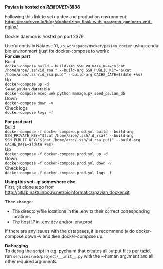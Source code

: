 **Pavian is hosted on ***REMOVED***:3838**

Following this link to set up dev and production environment:  
https://testdriven.io/blog/dockerizing-flask-with-postgres-gunicorn-and-nginx/

Docker daemon is hosted on port 2376

Useful cmds in Naktest-01, `/5_workspace/docker/pavian_docker` using conda bio environment (just for docker-compose to work):  
**For dev part**  
Build  
`docker-compose build --build-arg SSH_PRIVATE_KEY="$(cat /home/aroe/.ssh/id_rsa)" --build-arg SSH_PUBLIC_KEY="$(cat /home/aroe/.ssh/id_rsa.pub)" --build-arg CACHE_DATE=$(date +%s)`  
Up  
`docker-compose up -d`  
Seed pavian datatable  
`docker-compose exec web python manage.py seed_pavian_db`  
Down  
`docker-compose down -v`  
Check logs  
`docker-compose logs -f`


**For prod part**  
 Build  
 `docker-compose -f docker-compose.prod.yml build --build-arg SSH_PRIVATE_KEY="$(cat /home/aroe/.ssh/id_rsa)" --build-arg SSH_PUBLIC_KEY="$(cat /home/aroe/.ssh/id_rsa.pub)" --build-arg CACHE_DATE=$(date +%s)`  
 Up  
 `docker-compose -f docker-compose.prod.yml up -d`  
 Down  
 `docker-compose -f docker-compose.prod.yml down -v`  
 Check logs  
`docker-compose -f docker-compose.prod.yml logs -f`  
 
 
 **Using this set-up somewhere else**   
 First, git clone repo from  http://gitlab.naktuinbouw.net/bioinformatics/pavian_docker.git  
 
 Then change:  
 *  The directory/file locations in the .env to their correct corresponding locations
 *  The host IP in .env.dev and/or .env.prod
 
 
 If there are any issues with the databases, it is recommend to do docker-compose down -v and then docker-compose up.  
 
**Debugging**  
To debug the script in e.g. pycharm that creates all output files per taxid, run `services/web/project/__init__.py`  with the --human argument and all other required arguments.  
